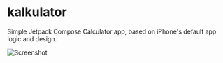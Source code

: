 # kalkulator
Simple Jetpack Compose Calculator app, based on iPhone's default app logic and design.

![Screenshot](https://i.imgur.com/2C9sIWd.png "Screenshot")